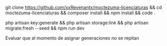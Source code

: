 git clone https://github.com/xxRevenantx/moctezuma-licenciaturas && cd moctezuma-licenciaturas && composer install && npm install && code .


php artisan key:generate && php artisan storage:link && php artisan migrate:fresh --seed && npm run dev


Evaluar que al momento de asignar generaciones no se repitan
